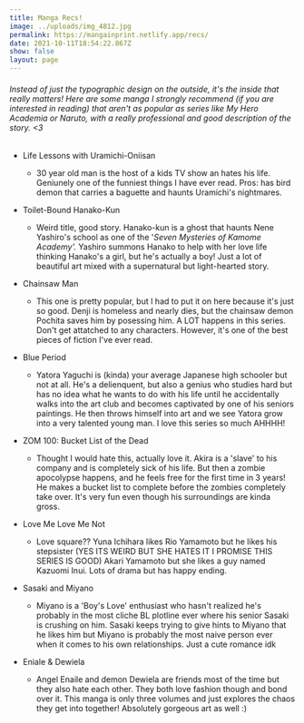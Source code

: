 ```yaml
---
title: Manga Recs!
image: ../uploads/img_4812.jpg
permalink: https://mangainprint.netlify.app/recs/
date: 2021-10-11T18:54:22.867Z
show: false
layout: page
---
```

###### Instead of just the typographic design on the outside, it's the inside that really matters! Here are some manga I strongly recommend (if you are interested in reading) that aren't as popular as series like *My Hero Academia* or *Naruto*, with a really professional and good description of the story. <3

* Life Lessons with Uramichi-Oniisan

  * 30 year old man is the host of a kids TV show an hates his life. Geniunely one of the funniest things I have ever read. Pros: has bird demon that carries a baguette and haunts Uramichi's nightmares. 
* Toilet-Bound Hanako-Kun

  * Weird title, good story. Hanako-kun is a ghost that haunts Nene Yashiro's school as one of the '*Seven Mysteries of Kamome Academy'.* Yashiro summons Hanako to help with her love life thinking Hanako's a girl, but he's actually a boy! Just a lot of beautiful art mixed with a supernatural but light-hearted story. 
* Chainsaw Man

  * This one is pretty popular, but I had to put it on here because it's just so good. Denji is homeless and nearly dies, but the chainsaw demon Pochita saves him by posessing him. A LOT happens in this series. Don't get attatched to any characters. However, it's one of the best pieces of fiction I've ever read. 
* Blue Period 

  * Yatora Yaguchi is (kinda) your average Japanese high schooler but not at all. He's a delienquent, but also a genius who studies hard but has no idea what he wants to do with his life until he accidentally walks into the art club and becomes captivated by one of his seniors paintings. He then throws himself into art and we see Yatora grow into a very talented young man. I love this series so much AHHHH!
* ZOM 100: Bucket List of the Dead

  * Thought I would hate this, actually love it. Akira is a 'slave' to his company and is completely sick of his life. But then a zombie apocolypse happens, and he feels free for the first time in 3 years! He makes a bucket list to complete before the zombies completely take over. It's very fun even though his surroundings are kinda gross. 
* Love Me Love Me Not

  * Love square?? Yuna Ichihara likes Rio Yamamoto but he likes his stepsister (YES ITS WEIRD BUT SHE HATES IT I PROMISE THIS SERIES IS GOOD) Akari Yamamoto but she likes a guy named Kazuomi Inui. Lots of drama but has happy ending. 
* Sasaki and Miyano

  * Miyano is a 'Boy's Love' enthusiast who hasn't realized he's probably in the most cliche BL plotline ever where his senior Sasaki is crushing on him. Sasaki keeps trying to give hints to Miyano that he likes him but Miyano is probably the most naive person ever when it comes to his own relationships. Just a cute romance idk
* Eniale & Dewiela 

  * Angel Enaile and demon Dewiela are friends most of the time but they also hate each other. They both love fashion though and bond over it. This manga is only three volumes and just explores the chaos they get into together! Absolutely gorgeous art as well :)